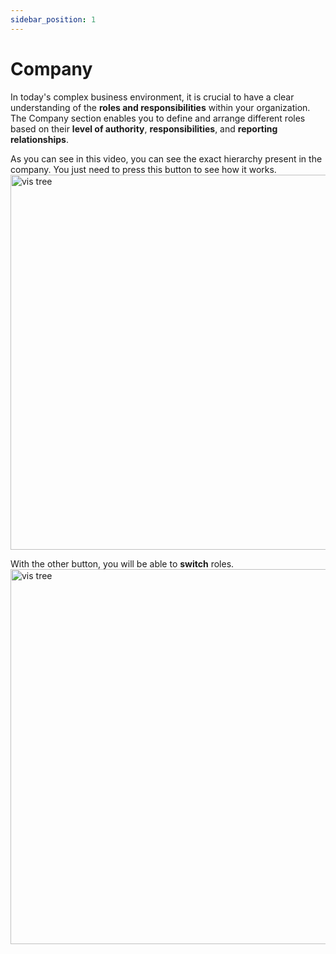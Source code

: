 ```yaml
---
sidebar_position: 1
---
```


# Company
In today's complex business environment, it is crucial to have a clear understanding of the **roles and responsibilities** within your organization. The Company section enables you to define and arrange different roles based on their **level of authority**, **responsibilities**, and **reporting relationships**.


As you can see in this video, you can see the exact hierarchy present in the company. You just need to press this button to see how it works.
<img src="\img\visTree.gif" alt="vis tree"  width="600" />

With the other button, you will be able to **switch** roles.
<img src="\img\confLev.gif" alt="vis tree"  width="600" />

